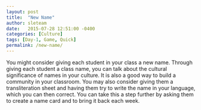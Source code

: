 ```yaml
---
layout: post
title:  "New Name"
author: sleteam
date:   2015-07-28 12:51:00 -0400
categories: [Culture]
tags: [Day-1, Game, Quick]
permalink: /new-name/
---
```

You might consider giving each student in your class a new name. Through giving each student a class name, you can talk about the cultural significance of names in your culture. It is also a good way to build a community in your classroom. You may also consider giving them a transliteration sheet and having them try to write the name in your language, which you can then correct. You can take this a step further by asking them to create a name card and to bring it back each week.